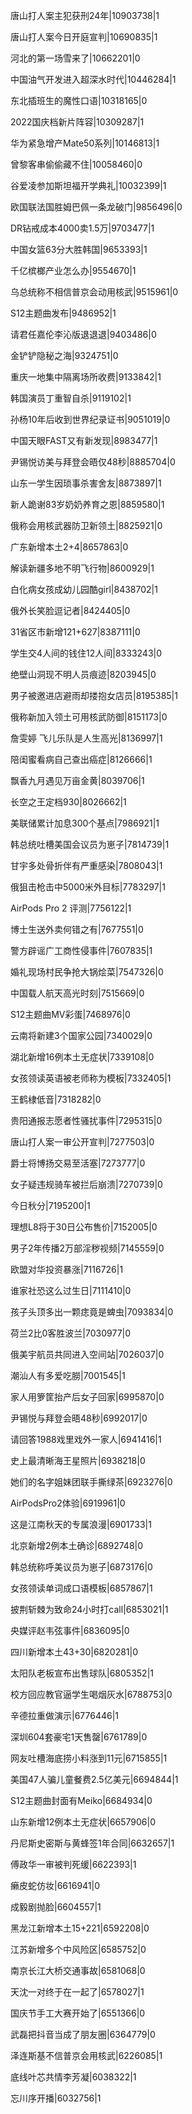 唐山打人案主犯获刑24年|10903738|1

唐山打人案今日开庭宣判|10690835|1

河北的第一场雪来了|10662201|0

中国油气开发进入超深水时代|10446284|1

东北插班生的魔性口语|10318165|0

2022国庆档新片阵容|10309287|1

华为紧急增产Mate50系列|10146813|1

曾黎客串偷偷藏不住|10058460|0

谷爱凌参加斯坦福开学典礼|10032399|1

欧国联法国胜姆巴佩一条龙破门|9856496|0

DR钻戒成本4000卖1.5万|9703477|1

中国女篮63分大胜韩国|9653393|1

千亿槟榔产业怎么办|9554670|1

乌总统称不相信普京会动用核武|9515961|0

S12主题曲发布|9486952|1

请君任嘉伦李沁版退退退|9403486|0

金铲铲隐秘之海|9324751|0

重庆一地集中隔离场所收费|9133842|1

韩国演员丁重智自杀|9119102|1

孙杨10年后收到世界纪录证书|9051019|0

中国天眼FAST又有新发现|8983477|1

尹锡悦访美与拜登会晤仅48秒|8885704|0

山东一学生因琐事杀害舍友|8873897|1

新人跪谢83岁奶奶养育之恩|8859580|1

俄称会用核武器防卫新领土|8825921|0

广东新增本土2+4|8657863|0

解读新疆多地不明飞行物|8600929|1

白化病女孩成幼儿园酷girl|8438702|1

俄外长笑脸逗记者|8424405|0

31省区市新增121+627|8387111|0

学生交4人间的钱住12人间|8333243|0

绝壁山洞现不明人员痕迹|8203945|0

男子被邀进店避雨却搂抱女店员|8195385|1

俄称新加入领土可用核武防御|8151173|0

詹雯婷 飞儿乐队是人生高光|8136997|1

陪闺蜜看病自己查出癌症|8126666|1

飘香九月遇见万亩金黄|8039706|1

长空之王定档930|8026662|1

美联储累计加息300个基点|7986921|1

韩总统吐槽美国会议员为崽子|7814739|1

甘宇多处骨折伴有严重感染|7808043|1

俄狙击枪击中5000米外目标|7783297|1

AirPods Pro 2 评测|7756122|1

博士生送外卖何错之有|7677551|0

警方辟谣广工商性侵事件|7607835|1

婚礼现场村民争抢大锅烩菜|7547326|0

中国载人航天高光时刻|7515669|0

S12主题曲MV彩蛋|7468976|0

云南将新建3个国家公园|7340029|0

湖北新增16例本土无症状|7339108|0

女孩领读英语被老师称为模板|7332405|1

王鹤棣低音|7318282|0

贵阳通报志愿者性骚扰事件|7295315|0

唐山打人案一审公开宣判|7277503|0

爵士将博扬交易至活塞|7273777|0

女子疑违规骑车被拦后崩溃|7270739|0

今日秋分|7195200|1

理想L8将于30日公布售价|7152005|0

男子2年传播2万部淫秽视频|7145559|0

欧盟对华投资暴涨|7116726|1

谁家社恐这么过生日|7111410|0

孩子头顶多出一颗痣竟是蜱虫|7093834|0

荷兰2比0客胜波兰|7030977|0

俄美宇航员共同进入空间站|7026037|0

潮汕人有多爱吃朥|7001545|1

家人用箩筐抬产后女子回家|6995870|0

尹锡悦与拜登会晤48秒|6992017|0

请回答1988戏里戏外一家人|6941416|1

史上最清晰海王星照片|6938218|0

她们的名字姐妹团联手撕绿茶|6923276|0

AirPodsPro2体验|6919961|0

这是江南秋天的专属浪漫|6901733|1

北京新增2例本土确诊|6892748|0

韩总统称呼美议员为崽子|6873176|0

女孩领读单词成口语模板|6857867|1

披荆斩棘为致命24小时打call|6853021|1

央媒评赵韦弦事件|6836095|0

四川新增本土43+30|6820281|0

太阳队老板宣布出售球队|6805352|1

校方回应教官逼学生喝烟灰水|6788753|0

辛德拉重做演示|6776446|1

深圳604套豪宅1天售罄|6761789|0

网友吐槽海底捞小料涨到11元|6715855|1

美国47人骗儿童餐费2.5亿美元|6694844|1

S12主题曲封面有Meiko|6684934|0

山东新增12例本土无症状|6657906|0

丹尼斯史密斯与黄蜂签1年合同|6632657|1

傅政华一审被判死缓|6622393|1

癞皮蛇仿妆|6616941|0

成毅剧抛脸|6604557|1

黑龙江新增本土15+221|6592208|0

江苏新增多个中风险区|6585752|0

南京长江大桥交通事故|6581068|0

天沈一对终于在一起了|6578027|1

国庆节手工大赛开始了|6551366|0

武磊把抖音当成了朋友圈|6364779|0

泽连斯基不信普京会用核武|6226085|1

底线叶芯共情李芳凝|6038322|1

忘川序开播|6032756|1

